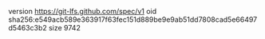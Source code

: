 version https://git-lfs.github.com/spec/v1
oid sha256:e549acb589e363917f63fec151d889be9e9ab51dd7808cad5e66497d5463c3b2
size 9742
